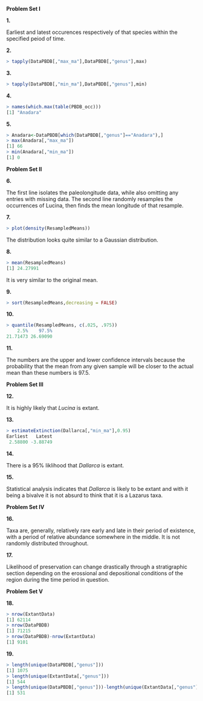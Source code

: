 **Problem Set I**

**1.**

Earliest and latest occurences respectively of that species within the specified peiod of time.

**2.**
````R
> tapply(DataPBDB[,"max_ma"],DataPBDB[,"genus"],max)
````

**3.**
````R
> tapply(DataPBDB[,"min_ma"],DataPBDB[,"genus"],min)
````

**4.**
````R
> names(which.max(table(PBDB_occ)))
[1] "Anadara"
````

**5.**
````R
> Anadara<-DataPBDB[which(DataPBDB[,"genus"]=="Anadara"),]
> max(Anadara[,"max_ma"])
[1] 66
> min(Anadara[,"min_ma"])
[1] 0
````

**Problem Set II**

**6.**

The first line isolates the paleolongitude data, while also omitting any entries with missing data.
The second line randomly resamples the occurrences of Lucina, then finds the mean longitude of that resample.

**7.**
````R
> plot(density(ResampledMeans))
````
The distribution looks quite similar to a Gaussian distribution.

**8.**
````R
> mean(ResampledMeans)
[1] 24.27991
````
It is very similar to the original mean.

**9.**
````R
> sort(ResampledMeans,decreasing = FALSE)
````

**10.**
````R
> quantile(ResampledMeans, c(.025, .975))
    2.5%    97.5% 
21.71473 26.69090 
````

**11.**

The numbers are the upper and lower confidence intervals because
the probability that the mean from any given sample will be closer
to the actual mean than these numbers is 97.5.

**Problem Set III**

**12.**

It is highly likely that *Lucina* is extant.

**13.**
````R
> estimateExtinction(Dallarca[,"min_ma"],0.95)
Earliest   Latest 
 2.58800 -3.88749
 ````
 
 **14.**
 
 There is a 95% liklihood that *Dallarca* is extant.
 
 **15.**
 
 Statistical analysis indicates that *Dallarca* is likely to be extant and with it being a bivalve it is not absurd to think that it is a Lazarus taxa.
 
 **Problem Set IV**
 
 **16.**
 
 Taxa are, generally, relatively rare early and late in their period of existence, with a period of relative abundance somewhere in the middle. It is not randomly distributed throughout.
 
 **17.**
 
 Likelihood of preservation can change drastically through a stratigraphic section depending on the erossional and depositional conditions of the region during the time period in question.
 
 **Problem Set V**
 
 **18.**
````R
> nrow(ExtantData)
[1] 62114
> nrow(DataPBDB)
[1] 71215
> nrow(DataPBDB)-nrow(ExtantData)
[1] 9101
````

**19.**
````R
> length(unique(DataPBDB[,"genus"]))
[1] 1075
> length(unique(ExtantData[,"genus"]))
[1] 544
> length(unique(DataPBDB[,"genus"]))-length(unique(ExtantData[,"genus"]))
[1] 531
````
